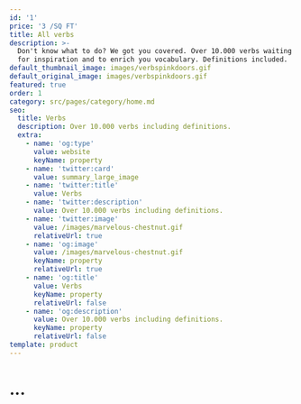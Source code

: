 ```yaml
---
id: '1'
price: '3 /SQ FT'
title: All verbs
description: >-
  Don't know what to do? We got you covered. Over 10.000 verbs waiting for you
  for inspiration and to enrich you vocabulary. Definitions included.
default_thumbnail_image: images/verbspinkdoors.gif
default_original_image: images/verbspinkdoors.gif
featured: true
order: 1
category: src/pages/category/home.md
seo:
  title: Verbs
  description: Over 10.000 verbs including definitions.
  extra:
    - name: 'og:type'
      value: website
      keyName: property
    - name: 'twitter:card'
      value: summary_large_image
    - name: 'twitter:title'
      value: Verbs
    - name: 'twitter:description'
      value: Over 10.000 verbs including definitions.
    - name: 'twitter:image'
      value: /images/marvelous-chestnut.gif
      relativeUrl: true
    - name: 'og:image'
      value: /images/marvelous-chestnut.gif
      keyName: property
      relativeUrl: true
    - name: 'og:title'
      value: Verbs
      keyName: property
      relativeUrl: false
    - name: 'og:description'
      value: Over 10.000 verbs including definitions.
      keyName: property
      relativeUrl: false
template: product
---
```


# ...

